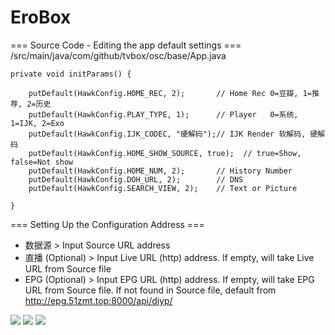 # EroBox

=== Source Code - Editing the app default settings ===
/src/main/java/com/github/tvbox/osc/base/App.java

    private void initParams() {

        putDefault(HawkConfig.HOME_REC, 2);       // Home Rec 0=豆瓣, 1=推荐, 2=历史
        putDefault(HawkConfig.PLAY_TYPE, 1);      // Player   0=系统, 1=IJK, 2=Exo
        putDefault(HawkConfig.IJK_CODEC, "硬解码");// IJK Render 软解码, 硬解码
        putDefault(HawkConfig.HOME_SHOW_SOURCE, true);  // true=Show, false=Not show
        putDefault(HawkConfig.HOME_NUM, 2);       // History Number
        putDefault(HawkConfig.DOH_URL, 2);        // DNS
        putDefault(HawkConfig.SEARCH_VIEW, 2);    // Text or Picture

    }

=== Setting Up the Configuration Address ===
- 数据源 > Input Source URL address
- 直播 (Optional) > Input Live URL (http) address. If empty, will take Live URL from Source file
- EPG (Optional) > Input EPG URL (http) address. If empty, will take EPG URL from Source file. If not found in Source file, default from http://epg.51zmt.top:8000/api/diyp/


![](https://github.com/xiaotan8/Openwrt-actions/workflows/Openwrt-AutoBuild/badge.svg)
![](https://img.shields.io/github/downloads/xiaotan8/Openwrt-actions/total)
![](https://img.shields.io/github/v/release/xiaotan8/Openwrt-actions)
